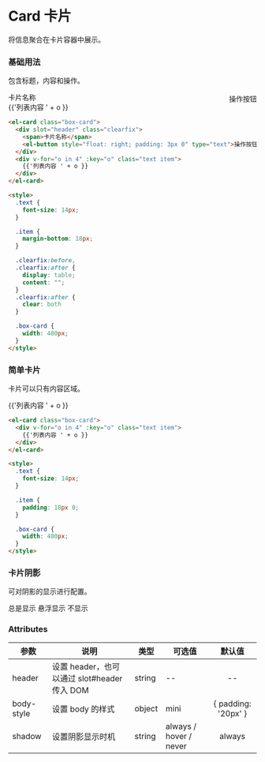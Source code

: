 # Card 卡片
将信息聚合在卡片容器中展示。

### 基础用法
包含标题，内容和操作。

<fy-card class="box-card">
 <div slot="header" class="clearfix">
    <span>卡片名称</span>
    <fy-button style="float: right; padding: 3px 0" type="text">操作按钮</fy-button>
  </div>
  <div v-for="o in 4" :key="o" class="text item">
    {{'列表内容 ' + o }}
  </div>
</fy-card>

```html
<el-card class="box-card">
  <div slot="header" class="clearfix">
    <span>卡片名称</span>
    <el-button style="float: right; padding: 3px 0" type="text">操作按钮</el-button>
  </div>
  <div v-for="o in 4" :key="o" class="text item">
    {{'列表内容 ' + o }}
  </div>
</el-card>

<style>
  .text {
    font-size: 14px;
  }

  .item {
    margin-bottom: 18px;
  }

  .clearfix:before,
  .clearfix:after {
    display: table;
    content: "";
  }
  .clearfix:after {
    clear: both
  }

  .box-card {
    width: 480px;
  }
</style>
```

### 简单卡片
卡片可以只有内容区域。

<fy-card class="box-card">
  <div v-for="o in 4" :key="o" class="text item">
    {{'列表内容 ' + o }}
  </div>
</fy-card>

```html
<el-card class="box-card">
  <div v-for="o in 4" :key="o" class="text item">
    {{'列表内容 ' + o }}
  </div>
</el-card>

<style>
  .text {
    font-size: 14px;
  }

  .item {
    padding: 18px 0;
  }

  .box-card {
    width: 480px;
  }
</style>
```

### 卡片阴影
可对阴影的显示进行配置。

<fy-card class="card-list" shadow="always">
    总是显示
</fy-card>
<fy-card class="card-list" shadow="hover">
    悬浮显示
</fy-card>
<fy-card class="card-list" shadow="never">
    不显示
</fy-card>

### Attributes

| 参数       | 说明                                         | 类型   | 可选值                 |       默认值        |
| ---------- | -------------------------------------------- | ------ | ---------------------- | :-----------------: |
| header     | 设置 header，也可以通过 slot#header 传入 DOM | string | --                     |         --          |
| body-style | 设置 body 的样式                             | object | mini                   | { padding: '20px' } |
| shadow     | 设置阴影显示时机                             | string | always / hover / never |       always        |